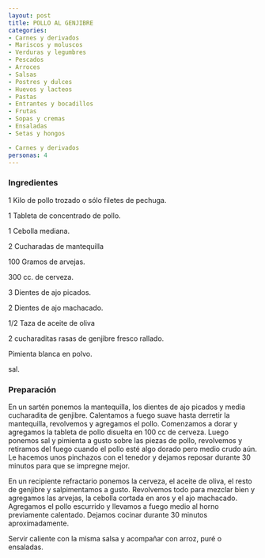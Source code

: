 ```yaml
---
layout: post
title: POLLO AL GENJIBRE
categories:
- Carnes y derivados
- Mariscos y moluscos
- Verduras y legumbres
- Pescados
- Arroces
- Salsas
- Postres y dulces
- Huevos y lacteos
- Pastas
- Entrantes y bocadillos
- Frutas
- Sopas y cremas
- Ensaladas
- Setas y hongos

- Carnes y derivados
personas: 4 
---
```

<h3>Ingredientes</h3>
1 Kilo de pollo trozado o sólo filetes de pechuga.

1 Tableta de concentrado de pollo.

1 Cebolla mediana.

2 Cucharadas de mantequilla

100 Gramos de arvejas.

300 cc. de cerveza.

3 Dientes de ajo picados.

2 Dientes de ajo machacado.

1/2 Taza de aceite de oliva

2 cucharaditas rasas de genjibre fresco rallado.

Pimienta blanca en polvo.

sal.

<h3>Preparación</h3>
En un sartén ponemos la mantequilla, los dientes de ajo picados y media cucharadita de genjibre. Calentamos a fuego suave hasta derretir la mantequilla, revolvemos y agregamos el pollo. Comenzamos a dorar y agregamos la tableta de pollo disuelta en 100 cc de cerveza. Luego ponemos sal y pimienta a gusto sobre las piezas de pollo, revolvemos y retiramos del fuego cuando el pollo esté algo dorado pero medio crudo aún. Le hacemos unos pinchazos con el tenedor y dejamos reposar durante 30 minutos para que se impregne mejor.

En un recipiente refractario ponemos la cerveza, el aceite de oliva, el resto de genjibre y salpimentamos a gusto. Revolvemos todo para mezclar bien y agregamos las arvejas, la cebolla cortada en aros y el ajo machacado. Agregamos el pollo escurrido y llevamos a fuego medio al horno previamente calentado. Dejamos cocinar durante 30 minutos aproximadamente.

Servir caliente con la misma salsa y acompañar con arroz, puré o ensaladas.

